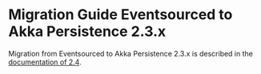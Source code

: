 <a id="migration-eventsourced-2-3"></a>
# Migration Guide Eventsourced to Akka Persistence 2.3.x

Migration from Eventsourced to Akka Persistence 2.3.x is described in the 
[documentation of 2.4](http://doc.akka.io/docs/akka/2.4/project/migration-guide-eventsourced-2.3.x.html).